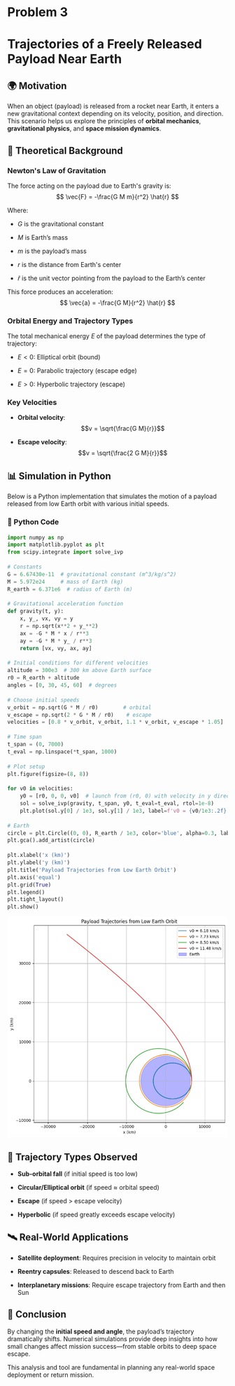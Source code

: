 # Problem 3

# Trajectories of a Freely Released Payload Near Earth

## 🌍 Motivation
When an object (payload) is released from a rocket near Earth, it enters a new gravitational context depending on its velocity, position, and direction. This scenario helps us explore the principles of **orbital mechanics**, **gravitational physics**, and **space mission dynamics**.

## 🧠 Theoretical Background

### Newton's Law of Gravitation
The force acting on the payload due to Earth's gravity is:
$$
\vec{F} = -\frac{G M m}{r^2} \hat{r}
$$

Where:
- $G$ is the gravitational constant

- $M$ is Earth’s mass

- $m$ is the payload’s mass

- $r$ is the distance from Earth's center

- $\hat{r}$ is the unit vector pointing 
from the payload to the Earth’s center

This force produces an acceleration:
$$
\vec{a} = -\frac{G M}{r^2} \hat{r}
$$

### Orbital Energy and Trajectory Types
The total mechanical energy $E$ of the payload determines the type of trajectory:
- $E < 0$: Elliptical orbit (bound)

- $E = 0$: Parabolic trajectory (escape edge)
- $E > 0$: Hyperbolic trajectory (escape)

### Key Velocities
- **Orbital velocity**: $$v = \sqrt{\frac{G M}{r}}$$

- **Escape velocity**: $$v = \sqrt{\frac{2 G M}{r}}$$



## 📊 Simulation in Python
Below is a Python implementation that simulates the motion of a payload released from low Earth orbit with various initial speeds.

### 🧮 Python Code
```python
import numpy as np
import matplotlib.pyplot as plt
from scipy.integrate import solve_ivp

# Constants
G = 6.67430e-11  # gravitational constant (m^3/kg/s^2)
M = 5.972e24     # mass of Earth (kg)
R_earth = 6.371e6  # radius of Earth (m)

# Gravitational acceleration function
def gravity(t, y):
    x, y_, vx, vy = y
    r = np.sqrt(x**2 + y_**2)
    ax = -G * M * x / r**3
    ay = -G * M * y_ / r**3
    return [vx, vy, ax, ay]

# Initial conditions for different velocities
altitude = 300e3  # 300 km above Earth surface
r0 = R_earth + altitude
angles = [0, 30, 45, 60]  # degrees

# Choose initial speeds
v_orbit = np.sqrt(G * M / r0)        # orbital
v_escape = np.sqrt(2 * G * M / r0)    # escape
velocities = [0.8 * v_orbit, v_orbit, 1.1 * v_orbit, v_escape * 1.05]

# Time span
t_span = (0, 7000)
t_eval = np.linspace(*t_span, 1000)

# Plot setup
plt.figure(figsize=(8, 8))

for v0 in velocities:
    y0 = [r0, 0, 0, v0]  # launch from (r0, 0) with velocity in y direction
    sol = solve_ivp(gravity, t_span, y0, t_eval=t_eval, rtol=1e-8)
    plt.plot(sol.y[0] / 1e3, sol.y[1] / 1e3, label=f'v0 = {v0/1e3:.2f} km/s')

# Earth
circle = plt.Circle((0, 0), R_earth / 1e3, color='blue', alpha=0.3, label='Earth')
plt.gca().add_artist(circle)

plt.xlabel('x (km)')
plt.ylabel('y (km)')
plt.title('Payload Trajectories from Low Earth Orbit')
plt.axis('equal')
plt.grid(True)
plt.legend()
plt.tight_layout()
plt.show()
```

![Payload Trajectories from low Earth Orbit](Unknown-2.png)

## 🚀 Trajectory Types Observed
- **Sub-orbital fall** (if initial speed is too low)

- **Circular/Elliptical orbit** (if speed ≈ orbital speed)

- **Escape** (if speed > escape velocity)

- **Hyperbolic** (if speed greatly exceeds escape velocity)


## 🛰️ Real-World Applications
- **Satellite deployment**: Requires precision in velocity to maintain orbit

- **Reentry capsules**: Released to descend back to Earth

- **Interplanetary missions**: Require escape trajectory from Earth and then Sun


## 📌 Conclusion
By changing the **initial speed and angle**, the payload’s trajectory dramatically shifts. Numerical simulations provide deep insights into how small changes affect mission success—from stable orbits to deep space escape.

This analysis and tool are fundamental in planning any real-world space deployment or return mission.

